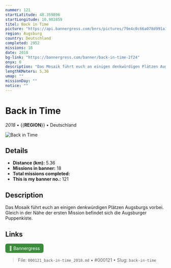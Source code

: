 ```yaml
---
nummer: 121
startLatitude: 48.359896
startLongitude: 10.902859
titel: Back in Time
picture: "https://api.bannergress.com/bnrs/pictures/79e4c0c66a078d991a1eea557c26cdf7"
region: Augsburg
country: Deutschland
completed: 2952
missions: 18
date: 2018
bg-link: "https://bannergress.com/banner/back-in-time-2f24"
onyx: 0
description: "Das Mosaik führt euch an einigen denkwürdigen Plätzen Augsburgs vorbei. Gleich in der  Nähe der ersten Mission befindet sich die Augsburger Puppenkiste."
lengthKMeters: 5,36
umap: ""
missionDay: ""
notice: ""
---
```

# Back in Time

*2018* • {{__REGION__}} • Deutschland

![Back in Time](https://api.bannergress.com/bnrs/pictures/79e4c0c66a078d991a1eea557c26cdf7)



## Details
- **Distance (km):** 5.36
- **Missions in banner:** 18
- **Total missions completed:** 
- **This is my banner no.:** 121



## Description
Das Mosaik führt euch an einigen denkwürdigen Plätzen Augsburgs vorbei. Gleich in der  Nähe der ersten Mission befindet sich die Augsburger Puppenkiste.



## Links
<a href="https://bannergress.com/banner/back-in-time-2f24" target="_blank" style="display:inline-block;margin-right:8px;padding:6px 12px;background:#3c8b3c;color:#fff;text-decoration:none;border-radius:6px;">🔗 Bannergress</a>



> File: `000121_back-in-time_2018.md` • #000121 • Slug: `back-in-time`
